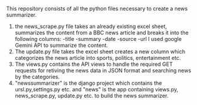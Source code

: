 This repository consists of all the python files necessary to create a news summarizer.
1) the news_scrape.py file takes an already existing excel sheet, summarizes the content from a BBC news article and breaks it into the following columns:
     -title
     -summary
     -date
     -source
     -url
   I used google Gemini API to summarize the content.
2) The update.py file takes the excel sheet creates a new column which categorizes the news article into sports, politics, entertainment etc. 
3) The views.py contains the API views to handle the required GET requests for retiving the news data in JSON format and searching news by the categories.
4) "newssummarizer" is the django project which contains the ursl.py,settings.py etc. and "news" is the app containing views.py, news_scrape.py, update.py etc. to build the news summarizer. 
     
